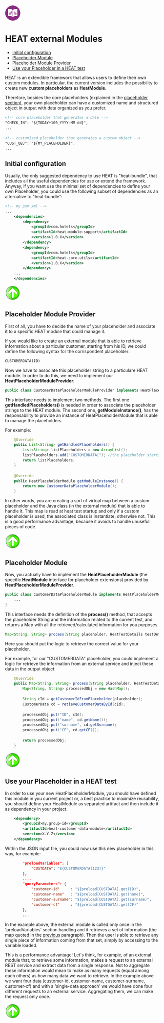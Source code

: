 [![Back to Table Of Contents][leftArrow]](../readme.md)

<a name="external_modules"></a>
# HEAT external Modules

  * [Initial configuration](#initialConf)
  * [Placeholder Module](#placeholderModuleProvider)
  * [Placeholder Module Provider](#placeholderModule)
  * [Use your Placeholder in a HEAT test](#placeholderUsage)

HEAT is an extendible framework that allows users to define their own custom modules.
In particular, the current version includes the possibility to create new **custom placeholders** as **HeatModule**.

Therefore, besides the core placeholders (explained in the [placeholder section](readme_placeholders.md)), your own placeholder can have a customized name and structured object in output with data organized as you prefer.

```xml
<!-- core placeholder that generates a date -->
"CHECK_IN": "${TODAY+100_YYYY-MM-dd}",
...

<!-- customized placeholder that generates a custom object -->
"CUST_OBJ": "${MY_PLACEHOLDER}",
...
```

<a name="initialConf"></a>
## Initial configuration

Usually, the only suggested dependency to use HEAT is "heat-bundle", that includes all the useful dependencies for use or extend the framework. 
Anyway, if you want use the minimal set of dependencies to define your own Placeholder, you could use the following subset of dependencies as an alternative to "heat-bundle":

```xml
<!-- my pom.xml --> 
...
    <dependencies>
        <dependency>
            <groupId>com.hotels</groupId>
            <artifactId>heat-module-support</artifactId>
            <version>1.0.X</version>
        </dependency>
        <dependency>
            <groupId>com.hotels</groupId>
            <artifactId>heat-core-utils</artifactId>
            <version>1.0.X</version>
        </dependency>
    ...
    </dependencies>
```

[![Back to the Top Of Page][upArrow]](#external_modules)

<a name="placeholderModuleProvider"></a>
## Placeholder Module Provider

First of all, you have to decide the name of your placeholder and associate it to a specific HEAT module that could manage it.

If you would like to create an external module that is able to retrieve information about a particular customer, starting from his ID, we could define the following syntax for the corrispondent placeholder:

```xml
CUSTOMERDATA(ID)
```

Now we have to associate this placeholder string to a particulare HEAT module. In order to do this, we need to implement our **HeatPlaceholderModuleProvider**:

```java
public class CustomerDataPlaceholderModuleProvider implements HeatPlaceholderModuleProvider {
```

This interface needs to implement two methods.
The first one **getHandledPlaceholders()** is needed in order to associate the placeholder strings to the HEAT module. The second one, **getModuleInstance()**, has the responsability to provide an instance of HeatPlaceholderModule that is able to manage the placeholders.

For example:

```java
    @Override
    public List<String> getHandledPlaceholders() {
        List<String> listPlaceholders = new ArrayList();
        listPlaceholders.add("CUSTOMERDATA("); //the placeholder starts with
        return listPlaceholders;
    }

    @Override
    public HeatPlaceholderModule getModuleInstance() {
        return new CustomerDataPlaceholderModule();
    }
```

In other words, you are creating a sort of virtual map between a custom placeholder and the Java class (in the external module) that is able to handle it. This map is read at heat test startup and only if a custom placeholder is used, the associated class is instantiate, otherwise not. This is a good performance advantage, because it avoids to handle unuseful pieces of code.

[![Back to the Top Of Page][upArrow]](#external_modules)

<a name="placeholderModule"></a>
## Placeholder Module

Now, you actually have to implement the **HeatPlaceholderModule** (the specific **HeatModule** interface for placeholder extensions) provided by **HeatPlaceholderModuleProvider**.

```java
public class CustomerDataPlaceholderModule implements HeatPlaceholderModule {
    ...
}
```

This interface needs the definition of the **process()** method, that accepts the placeholder String and the information related to the current test, and returns a Map with all the retrieved/calculated information for you purposes.


```java
Map<String, String> process(String placeholder, HeatTestDetails testDetails);
```

Here you should put the logic to retrieve the correct value for your placeholder.

For example, for our "CUSTOMERDATA" placeholder, you could implement a logic for retrieve the information from an external service and inject these data in the output object:

```java
    @Override
    public Map<String, String> process(String placeholder, HeatTestDetails testDetails) {
        Map<String, String> processedObj = new HashMap();
        
        String cId = getCustomerIdFromPlaceholder(placeholder);
        CustomerData cd = retieveCustomerDataById(cId);

        processedObj.put("ID", cId);
        processedObj.put("name", cd.getName());
        processedObj.put("surname", cd.getSurname);
        processedObj.put("CF", cd.getCF());

        return processedObj;
    }
```



[![Back to the Top Of Page][upArrow]](#external_modules)

<a name="placeholderUsage"></a>
## Use your Placeholder in a HEAT test
In order to use your new HeatPlaceholderModule, you should have defined this module in you current project or, a best practice to maximize reusability, you should define your HeatModule as separated artifact and then include it as dependency in your project.
 
```xml
    <dependency>
        <groupId>my.group-id</groupId>
        <artifactId>heat-customer-data-module</artifactId>
        <version>X.Y.Z</version>
    </dependency>
``` 
 
Within the JSON input file, you could now use this new placeholder in this way, for example:

```json
        "preloadVariables": {
            "CUSTDATA": "${CUSTOMERDATA(123)}"
        },
        ....
        "queryParameters": {
            "customer-id"     : "${preload[CUSTDATA].get(ID)",
            "customer-name"   : "${preload[CUSTDATA].get(name)",
            "customer-surname": "${preload[CUSTDATA].get(surname)",
            "customer-cf"     : "${preload[CUSTDATA].get(CF)"
        },
        ...
```

In the example above, the external module is called only once in the 'preloadVariables' section handling and it retrieves a set of information (the map quoted in the [previous](#placeholderModule) paragraph). Then the user is able to retrieve any single piece of information coming from that set, simply by accessing to the variable loaded.

This is a performance advantage! Let's think, for example, of an external module that, to retrieve some information, makes a request to an external REST service and extract data from a single response. Not to aggregate these information would mean to make as many requests (equal among each others) as how many data we want to retrieve. In the example above we want four data (customer-id, customer-name, customer-surname, customer-cf) and with a 'single-data approach' we would have done four different requests to an external service. Aggregating them, we can make the request only once. 


[![Back to the Top Of Page][upArrow]](#external_modules)

[upArrow]: img/UpArrow.png
[leftArrow]: img/LeftArrow.png
